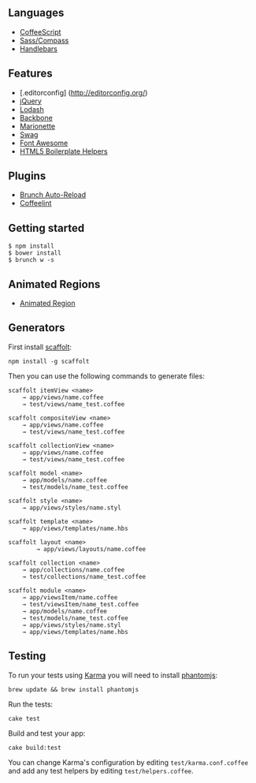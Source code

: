 ## Languages

- [CoffeeScript](http://coffeescript.org/)
- [Sass/Compass](http://sass-lang.com/)
- [Handlebars](http://handlebarsjs.com/)

## Features

- [.editorconfig] (http://editorconfig.org/)
- [jQuery](https://github.com/jquery/jquery)
- [Lodash](https://github.com/bestiejs/lodash)
- [Backbone](https://github.com/jashkenas/backbone)
- [Marionette](http://marionettejs.com/)
- [Swag](https://github.com/elving/swag)
- [Font Awesome](https://github.com/FortAwesome/Font-Awesome)
- [HTML5 Boilerplate Helpers](https://github.com/h5bp/html5-boilerplate)

## Plugins

- [Brunch Auto-Reload](https://github.com/brunch/auto-reload-brunch)
- [Coffeelint](https://github.com/ilkosta/coffeelint-brunch)


## Getting started

    $ npm install
    $ bower install
    $ brunch w -s

## Animated Regions

- [Animated Region](AnimatedRegion.md)

## Generators

First install [scaffolt](https://github.com/paulmillr/scaffolt#readme):

    npm install -g scaffolt

Then you can use the following commands to generate files:

    scaffolt itemView <name>
        → app/views/name.coffee
        → test/views/name_test.coffee

    scaffolt compositeView <name>
        → app/views/name.coffee
        → test/views/name_test.coffee

    scaffolt collectionView <name>
        → app/views/name.coffee
        → test/views/name_test.coffee

    scaffolt model <name>
        → app/models/name.coffee
        → test/models/name_test.coffee

    scaffolt style <name>
        → app/views/styles/name.styl

    scaffolt template <name>
        → app/views/templates/name.hbs

    scaffolt layout <name>
            → app/views/layouts/name.coffee

    scaffolt collection <name>
        → app/collections/name.coffee
        → test/collections/name_test.coffee

    scaffolt module <name>
        → app/viewsItem/name.coffee
        → test/viewsItem/name_test.coffee
        → app/models/name.coffee
        → test/models/name_test.coffee
        → app/views/styles/name.styl
        → app/views/templates/name.hbs

## Testing

To run your tests using [Karma](https://github.com/karma-runner) you will need to install [phantomjs](https://github.com/ariya/phantomjs):

    brew update && brew install phantomjs

Run the tests:

    cake test

Build and test your app:

    cake build:test

You can change Karma's configuration by editing `test/karma.conf.coffee` and add any test helpers by editing `test/helpers.coffee`.


